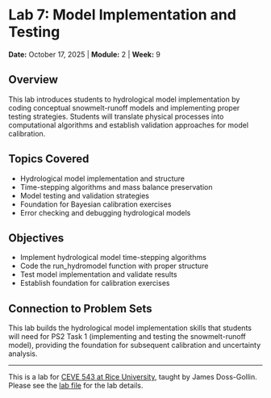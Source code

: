 # Lab 7: Model Implementation and Testing

**Date:** October 17, 2025 | **Module:** 2 | **Week:** 9

## Overview

This lab introduces students to hydrological model implementation by coding conceptual snowmelt-runoff models and implementing proper testing strategies. Students will translate physical processes into computational algorithms and establish validation approaches for model calibration.

## Topics Covered

- Hydrological model implementation and structure
- Time-stepping algorithms and mass balance preservation
- Model testing and validation strategies
- Foundation for Bayesian calibration exercises
- Error checking and debugging hydrological models

## Objectives

- Implement hydrological model time-stepping algorithms
- Code the run_hydromodel function with proper structure
- Test model implementation and validate results
- Establish foundation for calibration exercises

## Connection to Problem Sets

This lab builds the hydrological model implementation skills that students will need for PS2 Task 1 (implementing and testing the snowmelt-runoff model), providing the foundation for subsequent calibration and uncertainty analysis.

---

This is a lab for [CEVE 543 at Rice University](https://ceve543.github.io/), taught by James Doss-Gollin.
Please see the [lab file](./index.qmd) for the lab details.
